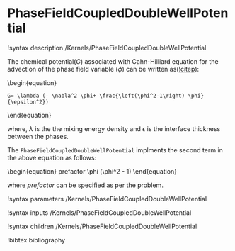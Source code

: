 # PhaseFieldCoupledDoubleWellPotential

!syntax description /Kernels/PhaseFieldCoupledDoubleWellPotential

The chemical potential($G$) associated with Cahn-Hilliard equation for the advection of the phase field variable ($\phi$) can be written as([!citep](yue2010sharp)):

\begin{equation}

    G= \lambda (- \nabla^2 \phi+ \frac{\left(\phi^2-1\right) \phi}{\epsilon^2})
\end{equation}

where, $\lambda$ is the the mixing energy density and $\epsilon$ is the interface thickness between the phases.

The `PhaseFieldCoupledDoubleWellPotential` implments the second term in the above equation as follows:

\begin{equation}
    prefactor \phi (\phi^2 - 1)
\end{equation}

where $prefactor$ can be specified as per the problem.


!syntax parameters /Kernels/PhaseFieldCoupledDoubleWellPotential

!syntax inputs /Kernels/PhaseFieldCoupledDoubleWellPotential

!syntax children /Kernels/PhaseFieldCoupledDoubleWellPotential

!bibtex bibliography

